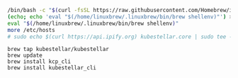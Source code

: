 <!--brew-install-start-->
``` {.bash .hide-me}
/bin/bash -c "$(curl -fsSL https://raw.githubusercontent.com/Homebrew/install/HEAD/install.sh)"
(echo; echo 'eval "$(/home/linuxbrew/.linuxbrew/bin/brew shellenv)"') >> /home/runner/.bashrc
eval "$(/home/linuxbrew/.linuxbrew/bin/brew shellenv)"
more /etc/hosts
# sudo echo $(curl https://api.ipify.org) kubestellar.core | sudo tee -a /etc/host
```
```shell
brew tap kubestellar/kubestellar
brew update
brew install kcp_cli
brew install kubestellar_cli
```
<!--brew-install-end-->
